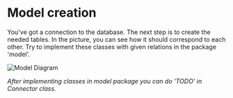 # Model creation

You've got a connection to the database. The next step is to create the needed tables.
In the picture, you can see how it should correspond to each other.
Try to implement these classes with given relations in the package 'model'.

![Model Diagram](https://user-images.githubusercontent.com/29467813/59184747-12875300-8b6f-11e9-84ea-8cfca5814e6b.jpg)

*After implementing classes in model package you can do 'TODO' in Connector class.*